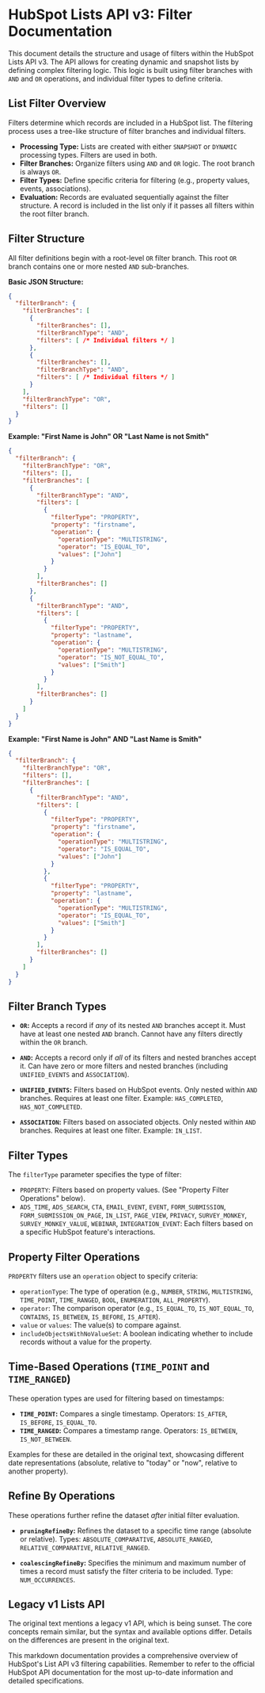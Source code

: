 # HubSpot Lists API v3: Filter Documentation

This document details the structure and usage of filters within the HubSpot Lists API v3.  The API allows for creating dynamic and snapshot lists by defining complex filtering logic.  This logic is built using filter branches with `AND` and `OR` operations, and individual filter types to define criteria.


## List Filter Overview

Filters determine which records are included in a HubSpot list.  The filtering process uses a tree-like structure of filter branches and individual filters.

* **Processing Type:** Lists are created with either `SNAPSHOT` or `DYNAMIC` processing types. Filters are used in both.
* **Filter Branches:**  Organize filters using `AND` and `OR` logic.  The root branch is always `OR`.
* **Filter Types:** Define specific criteria for filtering (e.g., property values, events, associations).
* **Evaluation:** Records are evaluated sequentially against the filter structure.  A record is included in the list only if it passes all filters within the root filter branch.


## Filter Structure

All filter definitions begin with a root-level `OR` filter branch. This root `OR` branch contains one or more nested `AND` sub-branches.

**Basic JSON Structure:**

```json
{
  "filterBranch": {
    "filterBranches": [
      {
        "filterBranches": [],
        "filterBranchType": "AND",
        "filters": [ /* Individual filters */ ]
      },
      {
        "filterBranches": [],
        "filterBranchType": "AND",
        "filters": [ /* Individual filters */ ]
      }
    ],
    "filterBranchType": "OR",
    "filters": []
  }
}
```

**Example: "First Name is John" OR "Last Name is not Smith"**

```json
{
  "filterBranch": {
    "filterBranchType": "OR",
    "filters": [],
    "filterBranches": [
      {
        "filterBranchType": "AND",
        "filters": [
          {
            "filterType": "PROPERTY",
            "property": "firstname",
            "operation": {
              "operationType": "MULTISTRING",
              "operator": "IS_EQUAL_TO",
              "values": ["John"]
            }
          }
        ],
        "filterBranches": []
      },
      {
        "filterBranchType": "AND",
        "filters": [
          {
            "filterType": "PROPERTY",
            "property": "lastname",
            "operation": {
              "operationType": "MULTISTRING",
              "operator": "IS_NOT_EQUAL_TO",
              "values": ["Smith"]
            }
          }
        ],
        "filterBranches": []
      }
    ]
  }
}
```

**Example: "First Name is John" AND "Last Name is Smith"**

```json
{
  "filterBranch": {
    "filterBranchType": "OR",
    "filters": [],
    "filterBranches": [
      {
        "filterBranchType": "AND",
        "filters": [
          {
            "filterType": "PROPERTY",
            "property": "firstname",
            "operation": {
              "operationType": "MULTISTRING",
              "operator": "IS_EQUAL_TO",
              "values": ["John"]
            }
          },
          {
            "filterType": "PROPERTY",
            "property": "lastname",
            "operation": {
              "operationType": "MULTISTRING",
              "operator": "IS_EQUAL_TO",
              "values": ["Smith"]
            }
          }
        ],
        "filterBranches": []
      }
    ]
  }
}
```

## Filter Branch Types

* **`OR`:** Accepts a record if *any* of its nested `AND` branches accept it.  Must have at least one nested `AND` branch.  Cannot have any filters directly within the `OR` branch.

* **`AND`:** Accepts a record only if *all* of its filters and nested branches accept it. Can have zero or more filters and nested branches (including `UNIFIED_EVENTS` and `ASSOCIATION`).

* **`UNIFIED_EVENTS`:** Filters based on HubSpot events.  Only nested within `AND` branches. Requires at least one filter.  Example:  `HAS_COMPLETED`, `HAS_NOT_COMPLETED`.

* **`ASSOCIATION`:** Filters based on associated objects.  Only nested within `AND` branches.  Requires at least one filter. Example: `IN_LIST`.


## Filter Types

The `filterType` parameter specifies the type of filter:

* `PROPERTY`: Filters based on property values. (See "Property Filter Operations" below).
* `ADS_TIME`, `ADS_SEARCH`, `CTA`, `EMAIL_EVENT`, `EVENT`, `FORM_SUBMISSION`, `FORM_SUBMISSION_ON_PAGE`, `IN_LIST`, `PAGE_VIEW`, `PRIVACY`, `SURVEY_MONKEY`, `SURVEY_MONKEY_VALUE`, `WEBINAR`, `INTEGRATION_EVENT`:  Each filters based on a specific HubSpot feature's interactions.


## Property Filter Operations

`PROPERTY` filters use an `operation` object to specify criteria:

* `operationType`:  The type of operation (e.g., `NUMBER`, `STRING`, `MULTISTRING`, `TIME_POINT`, `TIME_RANGED`, `BOOL`, `ENUMERATION`, `ALL_PROPERTY`).
* `operator`:  The comparison operator (e.g., `IS_EQUAL_TO`, `IS_NOT_EQUAL_TO`, `CONTAINS`, `IS_BETWEEN`, `IS_BEFORE`, `IS_AFTER`).
* `value` or `values`: The value(s) to compare against.
* `includeObjectsWithNoValueSet`:  A boolean indicating whether to include records without a value for the property.


## Time-Based Operations (`TIME_POINT` and `TIME_RANGED`)

These operation types are used for filtering based on timestamps:

* **`TIME_POINT`:**  Compares a single timestamp.  Operators: `IS_AFTER`, `IS_BEFORE`, `IS_EQUAL_TO`.
* **`TIME_RANGED`:** Compares a timestamp range. Operators: `IS_BETWEEN`, `IS_NOT_BETWEEN`.

Examples for these are detailed in the original text, showcasing different date representations (absolute, relative to "today" or "now", relative to another property).


## Refine By Operations

These operations further refine the dataset *after* initial filter evaluation.

* **`pruningRefineBy`:** Refines the dataset to a specific time range (absolute or relative).  Types: `ABSOLUTE_COMPARATIVE`, `ABSOLUTE_RANGED`, `RELATIVE_COMPARATIVE`, `RELATIVE_RANGED`.

* **`coalescingRefineBy`:**  Specifies the minimum and maximum number of times a record must satisfy the filter criteria to be included. Type: `NUM_OCCURRENCES`.


## Legacy v1 Lists API

The original text mentions a legacy v1 API, which is being sunset.  The core concepts remain similar, but the syntax and available options differ.  Details on the differences are present in the original text.


This markdown documentation provides a comprehensive overview of HubSpot's List API v3 filtering capabilities. Remember to refer to the official HubSpot API documentation for the most up-to-date information and detailed specifications.

